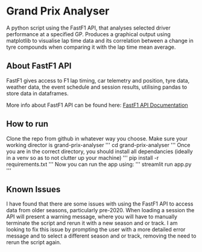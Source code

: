 # Grand Prix Analyser
A python script using the FastF1 API, that analyses selected driver performance at a specified GP. Produces a graphical output using matplotlib to visualise lap time data and its correlation between a change in tyre compounds when comparing it with the lap time mean average.

## About FastF1 API 
FastF1 gives access to F1 lap timing, car telemetry and position, tyre data, weather data, the event schedule and session results, utilising pandas to store data in dataframes.

More info about FastF1 API can be found here: [FastF1 API Documentation](https://docs.fastf1.dev/)

## How to run
Clone the repo from github in whatever way you choose.
Make sure your working director is grand-prix-analyser
'''
cd grand-prix-analyser
'''
Once you are in the correct directory, you should install all dependancies (ideally in a venv so as to not clutter up your machine)
'''
pip install -r requirements.txt
'''
Now you can run the app using:
'''
streamlit run app.py
'''

## Known Issues
I have found that there are some issues with using the FastF1 API to access data from older seasons, particularly pre-2020. When loading a session the API will present a warning message, where you will have to manually terminate the script and rerun it with a new season and or track.
I am looking to fix this issue by prompting the user with a more detailed error message and to select a different season and or track, removing the need to rerun the script again.

